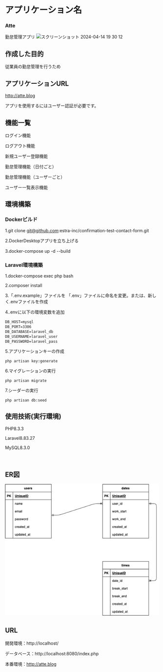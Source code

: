 # アプリケーション名
### Atte
勤怠管理アプリ
<img width="1823" alt="スクリーンショット 2024-04-14 19 30 12" src="https://github.com/cobaaan/atte/assets/77657934/cb4c3c73-f97a-49db-ad03-d7615e85250e">　　


## 作成した目的
従業員の勤怠管理を行うため


## アプリケーションURL
http://atte.blog

アプリを使用するにはユーザー認証が必要です。


## 機能一覧
ログイン機能

ログアウト機能

新規ユーザー登録機能

勤怠管理機能（日付ごと）

勤怠管理機能（ユーザーごと）

ユーザー一覧表示機能


## 環境構築
### Dockerビルド

1.git clone git@github.com:estra-inc/confirmation-test-contact-form.git

2.DockerDesktopアプリを立ち上げる

3.docker-compose up -d --build
　　
### Laravel環境構築

1.docker-compose exec php bash

2.composer install

3.「.env.example」ファイルを 「.env」ファイルに命名を変更。または、新しく.envファイルを作成

4..envに以下の環境変数を追加

```DB_CONNECTION=mysql
DB_HOST=mysql
DB_PORT=3306
DB_DATABASE=laravel_db
DB_USERNAME=laravel_user
DB_PASSWORD=laravel_pass
```

5.アプリケーションキーの作成

```
php artisan key:generate
```
6.マイグレーションの実行

```
php artisan migrate
```

7.シーダーの実行

```
php artisan db:seed
```


## 使用技術(実行環境)　　
PHP8.3.3

Laravel8.83.27

MySQL8.3.0

　　
## ER図　　
![alt text](atte.drawio.png)


## URL　　
開発環境：http://localhost/

データベース：http://localhost:8080/index.php

本番環境：http://atte.blog
